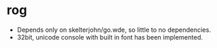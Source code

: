 rog
===
* Depends only on skelterjohn/go.wde, so little to no dependencies.
* 32bit, unicode console with built in font has been implemented.